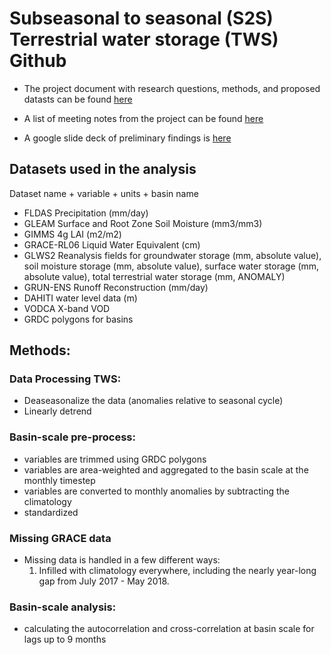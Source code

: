 # Subseasonal to seasonal (S2S) Terrestrial water storage (TWS) Github

- The project document with research questions, methods, and proposed datasts can be found [here](https://docs.google.com/document/d/1zxjAwmp0WKjTjrPXQ_zq9LG_gzlNKSq5iVJmAVhnPvg/edit)

- A list of meeting notes from the project can be found [here](https://docs.google.com/document/d/1qAJKye5W6mPPwAZFzEdG7rBslx4xFyBmhCC6v--O0zc/edit)

- A google slide deck of preliminary findings is [here](https://docs.google.com/document/d/1qAJKye5W6mPPwAZFzEdG7rBslx4xFyBmhCC6v--O0zc/edit?usp=sharing)

## Datasets used in the analysis
Dataset name + variable + units + basin name

- FLDAS Precipitation (mm/day)
- GLEAM Surface and Root Zone Soil Moisture (mm3/mm3)
- GIMMS 4g LAI (m2/m2)
- GRACE-RL06 Liquid Water Equivalent (cm)
- GLWS2 Reanalysis fields for groundwater storage (mm, absolute value), soil moisture storage (mm, absolute value), surface water storage (mm, absolute value), total terrestrial water storage (mm, ANOMALY)
- GRUN-ENS Runoff Reconstruction (mm/day)
- DAHITI water level data (m)
- VODCA X-band VOD
- GRDC polygons for basins

## Methods:

### Data Processing TWS:
- Deaseasonalize the data (anomalies relative to seasonal cycle)
- Linearly detrend

### Basin-scale pre-process:
- variables are trimmed using GRDC polygons
- variables are area-weighted and aggregated to the basin scale at the monthly timestep
- variables are converted to monthly anomalies by subtracting the climatology
- standardized
  
### Missing GRACE data
- Missing data is handled in a few different ways:
    1. Infilled with climatology everywhere, including the nearly year-long gap from July 2017 - May 2018. 

### Basin-scale analysis:
- calculating the autocorrelation and cross-correlation at basin scale for lags up to 9 months
